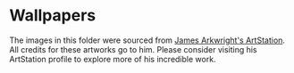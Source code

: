 # Wallpapers

The images in this folder were sourced from [James Arkwright's ArtStation](https://www.artstation.com/jamesarkwright).
All credits for these artworks go to him. Please consider visiting his ArtStation profile to explore more of his
incredible work.
